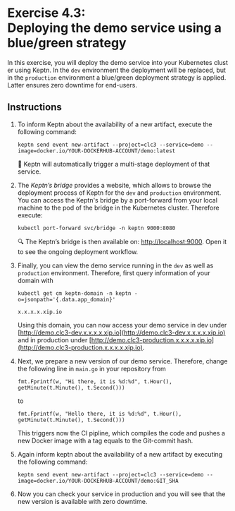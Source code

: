 # Exercise 4.3: Deploying the demo service using a blue/green strategy

In this exercise, you will deploy the demo service into your Kubernetes cluster using Keptn. In the `dev` environment the deployment will be replaced, but in the `production` environment a blue/green deployment strategy is applied. Latter ensures zero downtime for end-users.

## Instructions

1. To inform Keptn about the availability of a new artifact, execute the following command:

    ```console
    keptn send event new-artifact --project=clc3 --service=demo --image=docker.io/YOUR-DOCKERHUB-ACCOUNT/demo:latest
    ```

    :rocket: Keptn will automatically trigger a multi-stage deployment of that service.

1. The *Keptn’s bridge* provides a website, which allows to browse the deployment process of Keptn for the `dev` and `production` environment. You can access the Keptn's bridge by a port-forward from your local machine to the pod of the bridge in the Kubernetes cluster. Therefore execute:

    ```console
    kubectl port-forward svc/bridge -n keptn 9000:8080
    ```
     
    :mag: The Keptn’s bridge is then available on: [http://localhost:9000](http://localhost:9000). Open it to see the ongoing deployment workflow.

1. Finally, you can view the demo service running in the `dev` as well as `production` environment.
Therefore, first query information of your domain with
    ```console
    kubectl get cm keptn-domain -n keptn -o=jsonpath='{.data.app_domain}'
    ```
    ```console
    x.x.x.x.xip.io
    ```

    Using this domain, you can now access your demo service in dev under [http://demo.clc3-dev.x.x.x.x.xip.io](http://demo.clc3-dev.x.x.x.x.xip.io) and in production under [http://demo.clc3-production.x.x.x.x.xip.io](http://demo.clc3-production.x.x.x.x.xip.io).

1. Next, we prepare a new version of our demo service. Therefore, change the following line in `main.go` in your repository from
    ```console
    fmt.Fprintf(w, "Hi there, it is %d:%d", t.Hour(), getMinute(t.Minute(), t.Second()))
    ```
    to
    ```console
    fmt.Fprintf(w, "Hello there, it is %d:%d", t.Hour(), getMinute(t.Minute(), t.Second()))
    ```
    This triggers now the CI pipline, which compiles the code and pushes a new Docker image with a tag equals to the Git-commit hash.

1. Again inform keptn about the availability of a new artifact by executing the following command:
    
    ```console
    keptn send event new-artifact --project=clc3 --service=demo --image=docker.io/YOUR-DOCKERHUB-ACCOUNT/demo:GIT_SHA
    ```

1. Now you can check your service in production and you will see that the new version is available with zero downtime.